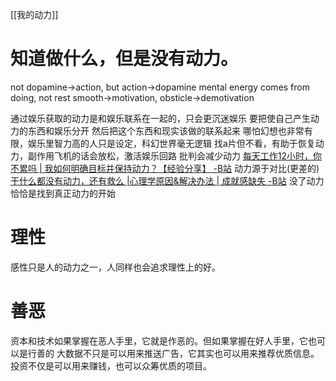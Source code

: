 [[我的动力]]

# 知道做什么，但是没有动力。
not dopamine→action, but action→dopamine
mental energy comes from doing, not rest
smooth→motivation, obsticle→demotivation

通过娱乐获取的动力是和娱乐联系在一起的，只会更沉迷娱乐
	要把使自己产生动力的东西和娱乐分开
	然后把这个东西和现实该做的联系起来
哪怕幻想也非常有限，娱乐里智力高的人只是设定，科幻世界毫无逻辑
找a片但不看，有助于恢复动力，副作用飞机的话会放松，激活娱乐回路
批判会减少动力
[每天工作12小时，你不累吗 | 我如何明确目标并保持动力？【经验分享】 -B站](https://www.bilibili.com/video/BV1c5411V72a)
	动力源于对比(更差的)
[干什么都没有动力，还有救么 |心理学原因&解决办法 | 成就感缺失 -B站](https://www.bilibili.com/video/BV1hK411T7to)
	没了动力恰恰是找到真正动力的开始
# 理性
感性只是人的动力之一，人同样也会追求理性上的好。

# 善恶
资本和技术如果掌握在恶人手里，它就是作恶的。但如果掌握在好人手里，它也可以是行善的
	大数据不只是可以用来推送广告，它其实也可以用来推荐优质信息。
	投资不仅是可以用来赚钱，也可以众筹优质的项目。